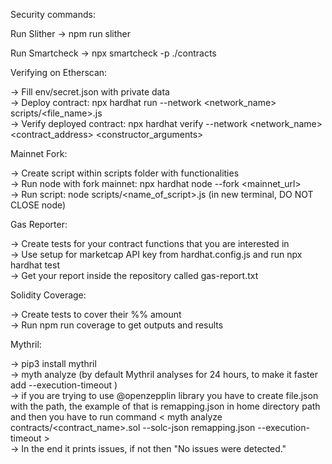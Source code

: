 Security commands: <br />

Run Slither -> npm run slither <br />

Run Smartcheck -> npx smartcheck -p ./contracts <br />

Verifying on Etherscan:  <br />

-> Fill env/secret.json with private data <br />
-> Deploy contract: npx hardhat run --network <network_name> scripts/<file_name>.js <br />
-> Verify deployed contract: npx hardhat verify --network <network_name> <contract_address> <constructor_arguments> <br />

Mainnet Fork: <br />

-> Create script within scripts folder with functionalities <br />
-> Run node with fork mainnet: npx hardhat node --fork <mainnet_url> <br />
-> Run script: node scripts/<name_of_script>.js (in new terminal, DO NOT CLOSE node) <br />

Gas Reporter: <br />

-> Create tests for your contract functions that you are interested in <br />
-> Use setup for marketcap API key from hardhat.config.js and run npx hardhat test <br />
-> Get your report inside the repository called gas-report.txt <br />

Solidity Coverage: <br />

-> Create tests to cover their %% amount <br />
-> Run npm run coverage to get outputs and results <br />

Mythril:

-> pip3 install mythril <br />
-> myth analyze <solidity-file> (by default Mythril analyses for 24 hours, to make it faster add --execution-timeout <seconds>) <br />
-> if you are trying to use @openzepplin library you have to create file.json with the path, the example of that is remapping.json in home directory path and then you have to run command < myth analyze contracts/<contract_name>.sol --solc-json remapping.json --execution-timeout <seconds> > <br />
-> In the end it prints issues, if not then "No issues were detected." <br />